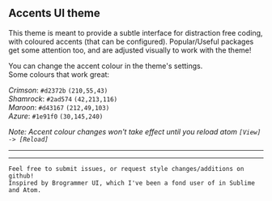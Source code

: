 ## Accents UI theme

This theme is meant to provide a subtle interface for distraction free coding, with coloured accents (that can be configured). Popular/Useful packages get some attention too, and are adjusted visually to work with the theme!

You can change the accent colour in the theme's settings.  
Some colours that work great:  

*Crimson*: `#d2372b` `(210,55,43)`  
*Shamrock*: `#2ad574` `(42,213,116)`  
*Maroon*: `#d43167` `(212,49,103)`  
*Azure*: `#1e91f0` `(30,145,240)`  

*Note: Accent colour changes won't take effect until you reload atom `[View] -> [Reload]`*

---



---

```
Feel free to submit issues, or request style changes/additions on github!
Inspired by Brogrammer UI, which I've been a fond user of in Sublime and Atom.
```
